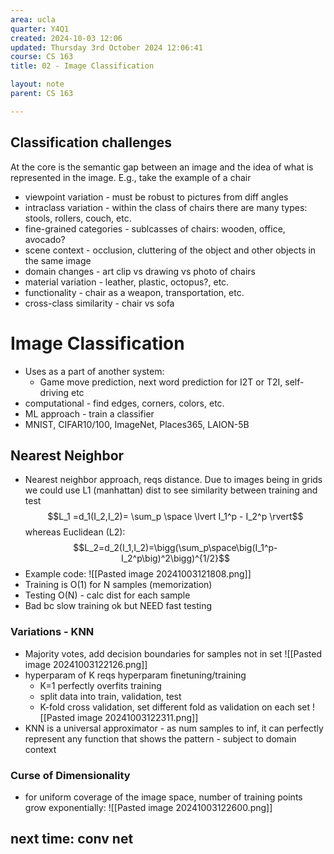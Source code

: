 ```yaml
---
area: ucla
quarter: Y4Q1
created: 2024-10-03 12:06
updated: Thursday 3rd October 2024 12:06:41
course: CS 163
title: 02 - Image Classification

layout: note
parent: CS 163

---
```


## Classification challenges

At the core is the semantic gap between an image and the idea of what is represented in the image. E.g., take the example of a chair

- viewpoint variation - must be robust to pictures from diff angles
- intraclass variation - within the class of chairs there are many types: stools, rollers, couch, etc.
- fine-grained categories - sublcasses of chairs: wooden, office, avocado?
- scene context - occlusion, cluttering of the object and other objects in the same image
- domain changes - art clip vs drawing vs photo of chairs
- material variation - leather, plastic, octopus?, etc.
- functionality - chair as a weapon, transportation, etc.
- cross-class similarity - chair vs sofa

# Image Classification

- Uses as a part of another system:
  - Game move prediction, next word prediction for I2T or T2I, self-driving etc
- computational - find edges, corners, colors, etc.
- ML approach - train a classifier
- MNIST, CIFAR10/100, ImageNet, Places365, LAION-5B

## Nearest Neighbor

- Nearest neighbor approach, reqs distance. Due to images being in grids we could use L1 (manhattan) dist to see similarity between training and test $$L_1 =d_1(I_2,I_2)= \sum_p \space \lvert I_1^p - I_2^p \rvert$$ whereas Euclidean (L2): $$L_2=d_2(I_1,I_2)=\bigg(\sum_p\space\big(I_1^p-I_2^p\big)^2\bigg)^{1/2}$$
- Example code: ![[Pasted image 20241003121808.png]]
- Training is O(1) for N samples (memorization)
- Testing O(N) - calc dist for each sample
- Bad bc slow training ok but NEED fast testing

### Variations - KNN

- Majority votes, add decision boundaries for samples not in set ![[Pasted image 20241003122126.png]]
- hyperparam of K reqs hyperparam finetuning/training
  - K=1 perfectly overfits training
  - split data into train, validation, test
  - K-fold cross validation, set different fold as validation on each set ![[Pasted image 20241003122311.png]]
- KNN is a universal approximator - as num samples to inf, it can perfectly represent any function that shows the pattern - subject to domain context

### Curse of Dimensionality

- for uniform coverage of the image space, number of training points grow exponentially: ![[Pasted image 20241003122600.png]]

## next time: conv net
